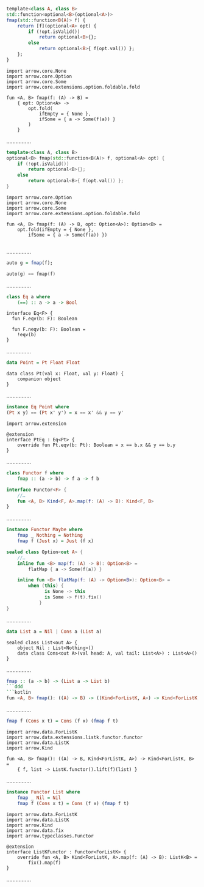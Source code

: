 
```Haskell
template<class A, class B>
std::function<optional<B>(optional<A>)>
fmap(std::function<B(A)> f) {
    return [f](optional<A> opt) {
        if (!opt.isValid())
            return optional<B>{};
        else
            return optional<B>{ f(opt.val()) };
    };
}
```
```kotlin:ank:playround
import arrow.core.None
import arrow.core.Option
import arrow.core.Some
import arrow.core.extensions.option.foldable.fold

fun <A, B> fmap(f: (A) -> B) =
    { opt: Option<A> ->
        opt.fold(
            ifEmpty = { None },
            ifSome = { a -> Some(f(a)) }
        )
    }
```
................
```cpp
template<class A, class B>
optional<B> fmap(std::function<B(A)> f, optional<A> opt) {
    if (!opt.isValid())
        return optional<B>{};
    else
        return optional<B>{ f(opt.val()) };
}
```
```kotlin:ank:playground
import arrow.core.Option
import arrow.core.None
import arrow.core.Some
import arrow.core.extensions.option.foldable.fold

fun <A, B> fmap(f: (A) -> B, opt: Option<A>): Option<B> =
    opt.fold(ifEmpty = { None },
        ifSome = { a -> Some(f(a)) })
        
```
................
```Haskell
auto g = fmap(f);
```
```kotlin
auto(g) == fmap(f)
```
................
```Haskell
class Eq a where
    (==) :: a -> a -> Bool
```
```kotlin:ank:silent
interface Eq<F> {
  fun F.eqv(b: F): Boolean

  fun F.neqv(b: F): Boolean =
    !eqv(b)
}
```
................
```Haskell
data Point = Pt Float Float
```
```kotlin:ank:silent
data class Pt(val x: Float, val y: Float) {
    companion object
}
```
................
```Haskell
instance Eq Point where
(Pt x y) == (Pt x' y') = x == x' && y == y'
```
```kotlin:ank:silent
import arrow.extension

@extension
interface PtEq : Eq<Pt> {
    override fun Pt.eqv(b: Pt): Boolean = x == b.x && y == b.y
}
```
................
```Haskell
class Functor f where
    fmap :: (a -> b) -> f a -> f b
```
```kotlin
interface Functor<F> {
    //…
    fun <A, B> Kind<F, A>.map(f: (A) -> B): Kind<F, B>
}
```
................
```Haskell
instance Functor Maybe where
    fmap _ Nothing = Nothing
    fmap f (Just x) = Just (f x)
```
```kotlin
sealed class Option<out A> {
    //…
    inline fun <B> map(f: (A) -> B): Option<B> =
        flatMap { a -> Some(f(a)) }

    inline fun <B> flatMap(f: (A) -> Option<B>): Option<B> =
        when (this) {
              is None -> this
              is Some -> f(t).fix()
            }
}
```
................
```Haskell
data List a = Nil | Cons a (List a)
```
```kotlin:ank:playground
sealed class List<out A> {
    object Nil : List<Nothing>()
    data class Cons<out A>(val head: A, val tail: List<A>) : List<A>()
}
```
................
```Haskell
fmap :: (a -> b) -> (List a -> List b)
```ddd
```kotlin
fun <A, B> fmap(): ((A) -> B) -> ((Kind<ForListK, A>) -> Kind<ForListK, B>)
```
................
```Haskell
fmap f (Cons x t) = Cons (f x) (fmap f t)
```
```kotlin:ank:playground
import arrow.data.ForListK
import arrow.data.extensions.listk.functor.functor
import arrow.data.ListK
import arrow.Kind

fun <A, B> fmap(): ((A) -> B, Kind<ForListK, A>) -> Kind<ForListK, B> =
    { f, list -> ListK.functor().lift(f)(list) }
```
................
```Haskell
instance Functor List where
    fmap _ Nil = Nil
    fmap f (Cons x t) = Cons (f x) (fmap f t)
```
```kotlin:ank:playground
import arrow.data.ForListK
import arrow.data.ListK
import arrow.Kind
import arrow.data.fix
import arrow.typeclasses.Functor

@extension
interface ListKFunctor : Functor<ForListK> {
    override fun <A, B> Kind<ForListK, A>.map(f: (A) -> B): ListK<B> =
        fix().map(f)
}
```
................
